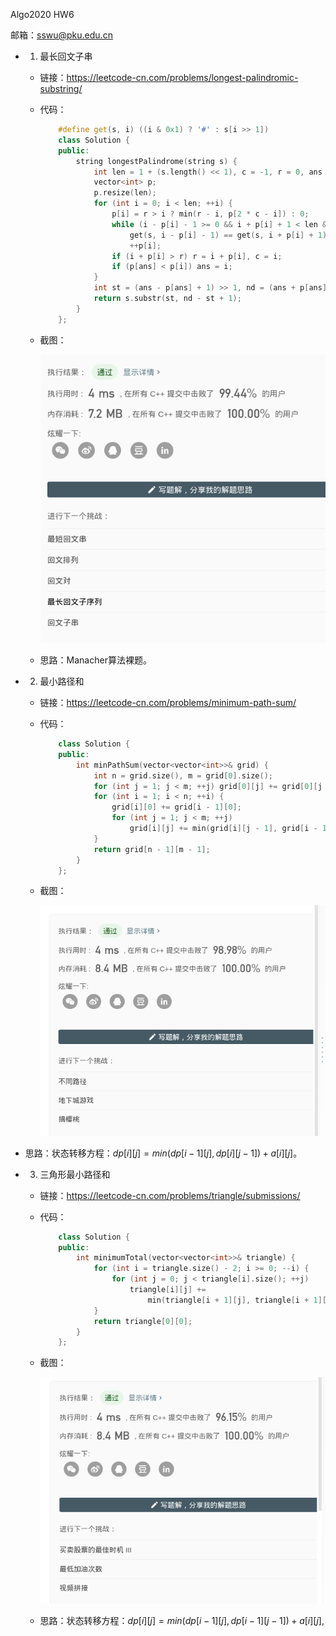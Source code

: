 Algo2020 HW6

邮箱：sswu@pku.edu.cn

- 1. 最长回文子串
  - 链接：https://leetcode-cn.com/problems/longest-palindromic-substring/
  
  - 代码：
    ````c++
        #define get(s, i) ((i & 0x1) ? '#' : s[i >> 1])
        class Solution {
        public:
            string longestPalindrome(string s) {
                int len = 1 + (s.length() << 1), c = -1, r = 0, ans = 0;
                vector<int> p;
                p.resize(len);
                for (int i = 0; i < len; ++i) {
                    p[i] = r > i ? min(r - i, p[2 * c - i]) : 0;
                    while (i - p[i] - 1 >= 0 && i + p[i] + 1 < len &&
                        get(s, i - p[i] - 1) == get(s, i + p[i] + 1))
                        ++p[i];
                    if (i + p[i] > r) r = i + p[i], c = i;
                    if (p[ans] < p[i]) ans = i;
                }
                int st = (ans - p[ans] + 1) >> 1, nd = (ans + p[ans]) >> 1;
                return s.substr(st, nd - st + 1);
            }
        };
    ````
    
  - 截图：
  
    ![s1](./imgs/h6-1.png)
  
  - 思路：Manacher算法裸题。

- 2. 最小路径和
  
  - 链接：https://leetcode-cn.com/problems/minimum-path-sum/
  
  - 代码：
    ````c++
        class Solution {
        public:
            int minPathSum(vector<vector<int>>& grid) {
                int n = grid.size(), m = grid[0].size();
                for (int j = 1; j < m; ++j) grid[0][j] += grid[0][j - 1];
                for (int i = 1; i < n; ++i) {
                    grid[i][0] += grid[i - 1][0];
                    for (int j = 1; j < m; ++j)
                        grid[i][j] += min(grid[i][j - 1], grid[i - 1][j]);
                }
                return grid[n - 1][m - 1];
            }
        };
    ````

  - 截图：
  
    ![s1](./imgs/h6-2.png) 
  
- 思路：状态转移方程：$dp[i][j]=min(dp[i-1][j],dp[i][j-1])+a[i][j]$。
  
- 3.  三角形最小路径和
  
  - 链接：https://leetcode-cn.com/problems/triangle/submissions/
  
  - 代码：
    ````c++
        class Solution {
        public:
            int minimumTotal(vector<vector<int>>& triangle) {
                for (int i = triangle.size() - 2; i >= 0; --i) {
                    for (int j = 0; j < triangle[i].size(); ++j)
                        triangle[i][j] +=
                            min(triangle[i + 1][j], triangle[i + 1][j + 1]);
                }
                return triangle[0][0];
            }
        };
    ````
    
  - 截图：
  
    ![s1](./imgs/h6-3.png)

  - 思路：状态转移方程：$dp[i][j]=min(dp[i-1][j],dp[i-1][j-1])+a[i][j]$,
